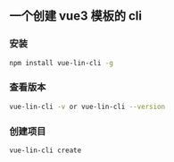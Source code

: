## 一个创建 vue3 模板的 cli

### 安装

``` bash
npm install vue-lin-cli -g
```

### 查看版本

```bash
vue-lin-cli -v or vue-lin-cli --version
```

### 创建项目

```bash
vue-lin-cli create
```
